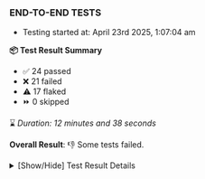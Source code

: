 ### END-TO-END TESTS

- Testing started at: April 23rd 2025, 1:07:04 am

**📦 Test Result Summary**

- ✅ 24 passed
- ❌ 21 failed
- ⚠️ 17 flaked
- ⏩ 0 skipped

⌛ _Duration: 12 minutes and 38 seconds_

**Overall Result**: 👎 Some tests failed.



<details>
    <summary>[Show/Hide] Test Result Details</summary>
    <div markdown="1">

| Test | Browser | Test Case | Tags | Result |
| :---: | :---: | :--- | :---: | :---: |
| 1 | chromium-meshery-provider | Transition to disconnected state and then back to connected state | unstable | ⚠️ |
| 2 | chromium-meshery-provider | Transition to ignored state and then back to connected state | unstable | ⚠️ |
| 3 | chromium-meshery-provider | Transition to not found state and then back to connected state | unstable | ⚠️ |
| 4 | chromium-meshery-provider | Delete Kubernetes cluster connections | unstable | ⚠️ |
| 5 | chromium-meshery-provider | Configure Existing Istio adapter through Mesh Adapter URL from Management page | unstable | ⚠️ |
| 6 | chromium-meshery-provider | Add performance profile with load generator &quot;fortio&quot; and service mesh &quot;None&quot; | unstable | ⚠️ |
| 7 | chromium-meshery-provider | Connect to Meshery Istio Adapter and configure it |  | ❌ |
| 8 | chromium-meshery-provider | Ping Istio Adapter | unstable | ⚠️ |
| 9 | chromium-local-provider | Verify that UI components are displayed |  | ❌ |
| 10 | chromium-local-provider | Add a cluster connection by uploading kubeconfig file | unstable | ⚠️ |
| 11 | chromium-local-provider | Transition to disconnected state and then back to connected state | unstable | ⚠️ |
| 12 | chromium-local-provider | Transition to ignored state and then back to connected state | unstable | ⚠️ |
| 13 | chromium-local-provider | Transition to not found state and then back to connected state | unstable | ⚠️ |
| 14 | chromium-local-provider | Delete Kubernetes cluster connections | unstable | ⚠️ |
| 15 | chromium-meshery-provider | View detailed result of a performance profile (Graph Visualiser) with load generator &quot;fortio&quot; and service mesh &quot;None&quot; | unstable | ⚠️ |
| 16 | chromium-local-provider | Verify Kanvas Snapshot using data-testid |  | ❌ |
| 17 | chromium-local-provider | Test if Left Navigation Panel is displayed |  | ❌ |
| 18 | chromium-local-provider | Logout from current user session |  | ❌ |
| 19 | chromium-meshery-provider | Edit the configuration of a performance profile with load generator &quot;fortio&quot; and service mesh &quot;None&quot; | unstable | ⚠️ |
| 20 | chromium-local-provider | Verify Performance Analysis Details |  | ❌ |
| 21 | chromium-local-provider | Test if Settings button is displayed |  | ❌ |
| 22 | chromium-local-provider | Common UI elements |  | ❌ |
| 23 | chromium-meshery-provider | Compare test of a performance profile with load generator &quot;fortio&quot; and service mesh &quot;None&quot; | unstable | ⚠️ |
| 24 | chromium-local-provider | Verify Kanvas Details |  | ❌ |
| 25 | chromium-local-provider | Test if Notification button is displayed |  | ❌ |
| 26 | chromium-local-provider | All settings tabs |  | ❌ |
| 27 | chromium-meshery-provider | Delete a performance profile with load generator &quot;fortio&quot; and service mesh &quot;None&quot; | unstable | ⚠️ |
| 28 | chromium-local-provider | Verify Meshery Docker Extension Details |  | ❌ |
| 29 | chromium-local-provider | Test if Profile button is displayed |  | ❌ |
| 30 | chromium-local-provider | Action buttons on adapters tab |  | ❌ |
| 31 | chromium-local-provider | Configure Existing Istio adapter through Mesh Adapter URL from Management page | unstable | ⚠️ |
| 32 | chromium-local-provider | Verify Meshery Design Embed Details |  | ❌ |
| 33 | chromium-local-provider | Add performance profile with load generator &quot;fortio&quot; and service mesh &quot;None&quot; | unstable | ⚠️ |
| 34 | chromium-local-provider | Grafana elements on metrics tab |  | ❌ |
| 35 | chromium-local-provider | Ping Istio Adapter | unstable | ⚠️ |
| 36 | chromium-local-provider | Verify Meshery Catalog Section Details |  | ❌ |
| 37 | chromium-local-provider | View detailed result of a performance profile (Graph Visualiser) with load generator &quot;fortio&quot; and service mesh &quot;None&quot; | unstable | ⚠️ |
| 38 | chromium-local-provider | Info icons on settings page |  | ❌ |
| 39 | chromium-local-provider | Aggregation Charts are displayed |  | ❌ |
| 40 | chromium-local-provider | Verify Meshery Adapter for Istio Section |  | ❌ |
| 41 | chromium-local-provider | Edit the configuration of a performance profile with load generator &quot;fortio&quot; and service mesh &quot;None&quot; | unstable | ⚠️ |
| 42 | chromium-local-provider | Toggle &quot;Send Anonymous Usage Statistics&quot; | unstable | ⚠️ |
| 43 | chromium-local-provider | Connect to Meshery Istio Adapter and configure it |  | ❌ |
| 44 | chromium-local-provider | Compare test of a performance profile with load generator &quot;fortio&quot; and service mesh &quot;None&quot; | unstable | ⚠️ |
| 45 | chromium-local-provider | Toggle &quot;Send Anonymous Performance Results&quot; | unstable | ⚠️ |
| 46 | chromium-local-provider | Delete a performance profile with load generator &quot;fortio&quot; and service mesh &quot;None&quot; | unstable | ⚠️ |

</div>
</details>


<!-- To see the full report, please visit our CI/CD pipeline with reporter. -->